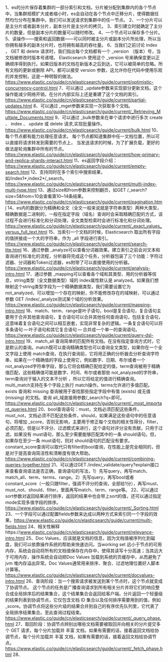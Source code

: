 1、es的分片保存着集群的一部分索引和文档，分片被分配到集群内的各个节点中，当集群规模扩大或者缩小时，es会自动在各个节点中迁移分片，使得数据任然均匀分布在集群中。我们可以发送请求到集群中的任一节点。
2、一个分片可以是主分片或者副本分片，副本分片是主分片的拷贝。
3、索引建立时就确定了主分片的数量，但是副本分片的数量可以随时修改。
4、一个节点可以保存多个分片。
5、读操作——搜索和返回数据——可以同时被主分片或副本分片所处理，所以当你拥有越多的副本分片时，也将拥有越高的吞吐量。
6、当我们之前讨论 index ， GET 和 delete 请求时，我们指出每个文档都有一个 _version （版本）号，当文档被修改时版本号递增。 Elasticsearch 使用这个 _version 号来确保变更以正确顺序得到执行。如果旧版本的文档在新版本之后到达，它可以被简单的忽略。所有文档的更新或删除 API，都可以接受 version 参数，这允许你在代码中使用乐观的并发控制，这是一种明智的做法。https://www.elastic.co/guide/cn/elasticsearch/guide/current/optimistic-concurrency-control.html
7、可以通过 _update参数来实现部分更新文档，这个操作能减少网络开销，在分片内部实际上还是重建了这个文档的索引。https://www.elastic.co/guide/cn/elasticsearch/guide/current/partial-updates.html
8、可以通过 _mget参数来实现一次获取多个文档。https://www.elastic.co/guide/cn/elasticsearch/guide/current/_Retrieving_Multiple_Documents.html
9、可以通过 _bulk参数来在单个请求中进行多次 create 、 index 、 update 或 delete 请求,实现批量操作。https://www.elastic.co/guide/cn/elasticsearch/guide/current/bulk.html
10、 每个节点都有能力处理任意请求。 每个节点都知道集群中任一文档位置，所以可以直接将请求转发到需要的节点上，
当发送请求的时候，为了扩展负载，更好的做法是轮询集群中所有的节点。https://www.elastic.co/guide/cn/elasticsearch/guide/current/how-primary-and-replica-shards-interact.html
11、es返回字段介绍：https://www.elastic.co/guide/cn/elasticsearch/guide/current/empty-search.html
12、支持同时在多个索引中搜索结果，如/index1*,index2*/_search。https://www.elastic.co/guide/cn/elasticsearch/guide/current/multi-index-multi-type.html
13、通过size和from参数来控制翻页，如GET /_search?size=5&from=10会查看第10~14条结果。https://www.elastic.co/guide/cn/elasticsearch/guide/current/pagination.html
14、es内的数据分为精确和全文（全文一般来说就是字符串类型）两种大类型，精确数据是二进制的，一般在指定字段（域名）查询时会采取精确匹配的方式，该过程不会进行标准化和分词处理，全文类型检索时会进行标准化和分词处理。https://www.elastic.co/guide/cn/elasticsearch/guide/current/_exact_values_versus_full_text.html
15、当索引一个文档的时候，Elasticsearch 取出所有字段的值拼接成一个大的字符串，作为 _all 字段进行索引。https://www.elastic.co/guide/cn/elasticsearch/guide/current/search-lite.html
16、通过参数 _analyze可以查看分词器效果。建立索引之前会对文本和查询进行标准化的流程，分析器将完成这个任务，分析器包装了三个功能：字符过滤器、分词器和Token过滤器，es附带了可以直接使用的分析器。https://www.elastic.co/guide/cn/elasticsearch/guide/current/analysis-intro.html
17、通过参数 _mapping可以查看各个域和其类型、用的分析器等信息，string类型（全文数据类型）域的 index属性默认是 analyzed。如果我们想映射这个string类型字段为一个精确数据类型，我们需要设置它为 not_analyzed，可以增加一个存在的映射，你不能修改存在的域映射，可以通过参数 GET /index/_analyze测试某个域的分析效果。https://www.elastic.co/guide/cn/elasticsearch/guide/current/mapping-intro.html
18、match、term、range是叶子语句，bool是复合语句，复合语句主要用于合并其他查询语句，复合语句可以合并其他任何查询语句，包括复合语句，这意味着复合语句之间可以相互嵌套，实现非常复杂的逻辑。一条复合语句可以将多条语句 — 叶子语句和其它复合语句 — 合并成一个单一的查询语句。https://www.elastic.co/guide/cn/elasticsearch/guide/current/query-dsl-intro.html
19、match_all 查询简单的匹配所有文档。在没有指定查询方式时，它是默认的查询。match既可以查询精确类型也可以查询全文类型，如果你在一个全文字段上使用 match查询，在执行查询前，它将用正确的分析器去分析查询字符串，如果在一个精确值的字段上使用它，例如数字、日期、布尔或者一个 not_analyzed字符串字段，那么它将会精确匹配给定的值，term查询被用于精确值匹配，这些精确值可能是数字、时间、布尔或者那些 not_analyzed的字符串，term查询对于输入的文本不分析 ，所以它将给定的值进行精确查询。multi_match支持在多个字段上执行 match操作。terms允许进行多值匹配。exists 查询和 missing 查询被用于查找那些指定字段中有值 (exists) 或无值 (missing) 的文档。查询 all_域直接用参数/_search?q=即可。https://www.elastic.co/guide/cn/elasticsearch/guide/current/_most_important_queries.html
20、bool查询语句：must，文档必须匹配这些条件，must_not，文档必须不匹配这些条件，should，如果满足这些语句中的任意语句，将增加 _score，否则无影响，主要用于修正每个文档的相关性得分，filter，必须匹配，但是以不评分、过滤模式来进行，这个语句对评分没有贡献，只用于过滤。如果没有 must语句，那么至少需要能够匹配其中的一条 should语句。但，如果存在至少一条 must语句，则对 should语句的匹配没有要求。constant_score查询可以取代只有filter的bool查询，在性能上是完全相同的，但是对于提高查询简洁性和清晰度有很大帮助。https://www.elastic.co/guide/cn/elasticsearch/guide/current/combining-queries-together.html
21、可以通过GET /index/_validate/query?explain接口来查看查询语法是否正确，查询语句的写法，1）先写query，再写match、match_all、term、terms、range。2）先写query，再写bool或者constant_score（一般只跟filter，强调不评分的查询，全部给1分），再写must、must_not、should、filter，里面再写match、term、range等。
22、可以通过sort参数对返回结果进行排序，返回的结果中也会带上sort的值，还可以通过指定mode实现多值字段的排序。https://www.elastic.co/guide/cn/elasticsearch/guide/current/_Sorting.html
23、一个字段可以通过配置fields参数来达成以两种方式来索引同一个字段的效果。https://www.elastic.co/guide/cn/elasticsearch/guide/current/multi-fields.html
24、相关性解释https://www.elastic.co/guide/cn/elasticsearch/guide/current/relevance-intro.html
25、Doc Values，应该就是文档的信息，因为文档值被序列化到磁盘，我们可以依靠操作系统的帮助来快速访问。当working set 远小于节点的可用内存，系统会自动将所有的文档值保存在内存中，使得其读写十分高速；当其远大于可用内存，操作系统会自动把Doc Values 加载到系统的页缓存中，从而避免了jvm 堆内存溢出异常。Doc Values通常用来排序、聚合、过滤地理位置好人脚本计算等。https://www.elastic.co/guide/cn/elasticsearch/guide/current/docvalues-intro.html
26、查询阶段：当一个搜索请求被发送到某个节点时，这个节点就变成了协调节点。 这个节点的任务是广播查询请求到所有相关分片并将它们的响应整合成全局排序后的结果集合，这个结果集合会返回给客户端。分片返回一个轻量级的结果列表到协调节点，它仅包含文档 ID 集合以及任何排序需要用到的值，例如 _score。协调节点将这些分片级的结果合并到自己的有序优先队列里，它代表了全局排序结果集合。至此查询过程结束。https://www.elastic.co/guide/cn/elasticsearch/guide/current/_query_phase.html
27、取回阶段：协调节点辨别出哪些文档需要被取回并向相关的分片提交多个 GET 请求，每个分片加载并 丰富 文档，如果有需要的话，接着返回文档给协调节点，每个分片加载并 丰富 文档，如果有需要的话，接着返回文档给协调节点。https://www.elastic.co/guide/cn/elasticsearch/guide/current/_fetch_phase.html
28、
